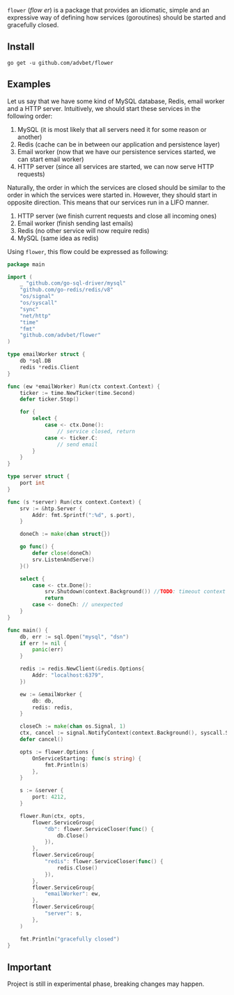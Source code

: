 `flower` (_flow er_) is a package that provides an idiomatic, simple and an expressive way of defining how services (goroutines) should be started and gracefully closed. 

## Install

`go get -u github.com/advbet/flower`

## Examples

Let us say that we have some kind of MySQL database, Redis, email worker and 
a HTTP server. Intuitively, we should start these services in the following 
order:

1) MySQL (it is most likely that all servers need it for some reason or another)
2) Redis (cache can be in between our application and persistence layer)
3) Email worker (now that we have our persistence services started, we can 
start email worker)
4) HTTP server (since all services are started, we can now serve HTTP requests)

Naturally, the order in which the services are closed should be similar to 
the order in which the services were started in. However, they should start 
in opposite direction. This means that our services run in a LIFO manner.

1) HTTP server (we finish current requests and close all incoming ones)
2) Email worker (finish sending last emails)
3) Redis (no other service will now require redis)
4) MySQL (same idea as redis)

Using `flower`, this flow could be expressed as following:

```go
package main

import (
	_ "github.com/go-sql-driver/mysql"	
	"github.com/go-redis/redis/v8"
	"os/signal"
	"os/syscall"
	"sync"
	"net/http"
	"time"
	"fmt"
	"github.com/advbet/flower"
)

type emailWorker struct {
	db *sql.DB
	redis *redis.Client
}

func (ew *emailWorker) Run(ctx context.Context) {
	ticker := time.NewTicker(time.Second)
	defer ticker.Stop()

	for {
		select {
			case <- ctx.Done():
				// service closed, return
			case <- ticker.C:
				// send email
		}
	}
}

type server struct {
	port int
}

func (s *server) Run(ctx context.Context) {
	srv := &htp.Server {
		Addr: fmt.Sprintf(":%d", s.port),
	}

	doneCh := make(chan struct{})

	go func() {
		defer close(doneCh)
		srv.ListenAndServe()
	}()

	select {
		case <- ctx.Done():
			srv.Shutdown(context.Background()) //TODO: timeout context
			return
		case <- doneCh: // unexpected
	}
}

func main() {
	db, err := sql.Open("mysql", "dsn")	
	if err != nil {
		panic(err)
	}

	redis := redis.NewClient(&redis.Options{
		Addr: "localhost:6379",
	})	

	ew := &emailWorker {
		db: db,
		redis: redis,
	}

	closeCh := make(chan os.Signal, 1)
	ctx, cancel := signal.NotifyContext(context.Background(), syscall.SIGINT)
	defer cancel()

	opts := flower.Options {
		OnServiceStarting: func(s string) {
			fmt.Println(s)
		},
	}

	s := &server {
		port: 4212,
	}

	flower.Run(ctx, opts,
		flower.ServiceGroup{
			"db": flower.ServiceCloser(func() {
				db.Close()
			}),
		},
		flower.ServiceGroup{
			"redis": flower.ServiceCloser(func() {
				redis.Close()
			}),
		},
		flower.ServiceGroup{
			"emailWorker": ew,
		},
		flower.ServiceGroup{
			"server": s,
		},
	)

	fmt.Println("gracefully closed")
}
```

## Important

Project is still in experimental phase, breaking changes may happen.
